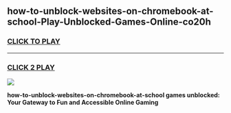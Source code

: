 
## how-to-unblock-websites-on-chromebook-at-school-Play-Unblocked-Games-Online-co20h
<h3>
<a href="https://premium76.site?title=how-to-unblock-websites-on-chromebook-at-school&ref=25A">CLICK TO PLAY</a></h3>
<hr>

<h3>
<a href="https://premium76.site?title=how-to-unblock-websites-on-chromebook-at-school&ref=25A">CLICK 2 PLAY</a>
  
</h3>

<a href="https://premium76.site?title=how-to-unblock-websites-on-chromebook-at-school&ref=25A"><img src="https://clearcache.store/games.png"></a>


**how-to-unblock-websites-on-chromebook-at-school games unblocked: Your Gateway to Fun and Accessible Online Gaming**
